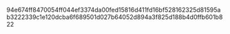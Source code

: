 94e674ff8470054ff044ef3374da00fed15816d411fd16bf528162325d81595ab3222339c1e120dcba6f689501d027b64052d894a3f825d188b4d0ffb601b822
